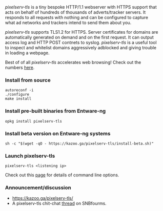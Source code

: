 _pixelserv-tls_ is a tiny bespoke HTTP/1.1 webserver with HTTPS support that acts on behalf of hundreds of thousands of adverts/tracker servers. It responds to all requests with nothing and can be configured to capture what ad networks and trackers intend to send them about you.

_pixelserv-tls_ supports TLS1.2 for HTTPS. Server certificates for domains are automatically generated on demand and on the first request. It can output access log and HTTP POST contnets to syslog. _pixelserv-tls_ is a useful tool to inspect and whitelist domains aggressively adblocked and giving trouble in loading a webpage.

Best of of all _pixelserv-tls_ accelerates web browsing! Check out the numbers [here](https://kazoo.ga/pixelserv-tls-more-is-less/).

### Install from source

````
autoreconf -i
./configure
make install
````

### Install pre-built binaries from Entware-ng
````
opkg install pixelserv-tls
````

### Install beta version on Entware-ng systems
````
sh -c "$(wget -qO - https://kazoo.ga/pixelserv-tls/install-beta.sh)"
````

### Launch pixelserv-tls
````
pixelserv-tls <listening ip>
````

Check out this [page](/pixelserv-tls/wiki/Command-Line-Options) for details of command line options.

### Announcement/discussion

* https://kazoo.ga/pixelserv-tls/
* A pixelserv-tls chit-chat [thread](http://www.snbforums.com/threads/pixelserv-a-better-one-pixel-webserver-for-adblock.26114) on SNBfourms.

